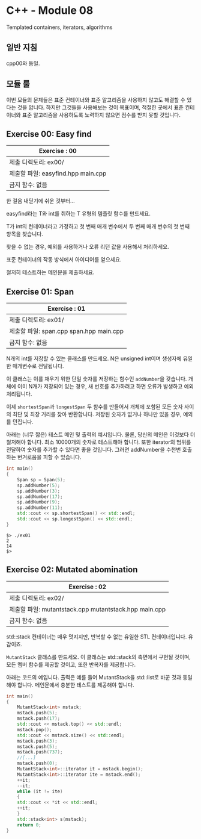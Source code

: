 # C++ - Module 08
Templated containers, iterators, algorithms

## 일반 지침
cpp00와 동일.

## 모듈 룰
이번 모듈의 문제들은 표준 컨테이너와 표준 알고리즘을 사용하지 않고도 해결할 수 있다는 것을 압니다. 하지만 그것들을 사용해보는 것이 목표이며, 적절한 곳에서 표준 컨테이너와 표준 알고리즘을 사용하도록 노력하지 않으면 점수를 받지 못할 것입니다.

## Exercise 00: Easy find

| Exercise : 00 |
| --- |
| 제출 디렉토리: ex00/ |
| 제출할 파일: easyfind.hpp main.cpp |
| 금지 함수: 없음 |

한 걸음 내딛기에 쉬운 것부터...

easyfind라는 T와 int를 취하는 T 유형의 템플릿 함수를 만드세요.

T가 int의 컨테이너라고 가정하고 첫 번째 매개 변수에서 두 번째 매개 변수의 첫 번째 항목을 찾습니다.

찾을 수 없는 경우, 예외를 사용하거나 오류 리턴 값을 사용해서 처리하세요.

표준 컨테이너의 작동 방식에서 아이디어를 얻으세요.

철저히 테스트하는 메인문을 제출하세요.

## Exercise 01: Span

| Exercise : 01 |
| --- |
| 제출 디렉토리: ex01/ |
| 제출할 파일: span.cpp span.hpp main.cpp |
| 금지 함수: 없음 |

N개의 int를 저장할 수 있는 클래스를 만드세요. N은 unsigned int이며 생성자에 유일한 매개변수로 전달됩니다.

이 클래스는 이를 채우기 위한 단일 숫자를 저장하는 함수인 `addNumber`을 갖습니다. 개체에 이미 N개가 저장되어 있는 경우, 새 번호를 추가하려고 하면 오류가 발생하고 예외처리됩니다.

이제 `shortestSpan`과 `longestSpan` 두 함수를 만들어서 개체에 포함된 모든 숫자 사이의 최단 및 최장 거리를 찾아 반환합니다. 저장된 숫자가 없거나 하나만 있을 경우, 예외를 던집니다.

아래는 (너무 짧은) 테스트 메인 및 출력의 예시입니다. 물론, 당신의 메인은 이것보다 더 철저해야 합니다. 최소 10000개의 숫자로 테스트해야 합니다. 또한 iterator의 범위를 전달하여 숫자를 추가할 수 있다면 좋을 것입니다. 그러면 addNumber을 수천번 호출하는 번거로움을 피할 수 있습니다.

```c++
int main()
{
    Span sp = Span(5);
    sp.addNumber(5);
    sp.addNumber(3);
    sp.addNumber(17);
    sp.addNumber(9);
    sp.addNumber(11);
    std::cout << sp.shortestSpan() << std::endl;
    std::cout << sp.longestSpan() << std::endl;
}
```
```
$> ./ex01
2
14
$>
```

## Exercise 02: Mutated abomination

| Exercise : 02 |
| --- |
| 제출 디렉토리: ex02/ |
| 제출할 파일: mutantstack.cpp mutantstack.hpp main.cpp |
| 금지 함수: 없음 |

std::stack 컨테이너는 매우 멋지지만, 반복할 수 없는 유일한 STL 컨테이너입니다. 유감이죠.

`MutantStack` 클래스를 만드세요. 이 클래스는 std::stack의 측면에서 구현될 것이며, 모든 멤버 함수를 제공할 것이고, 또한 반복자를 제공합니다.

아래는 코드의 예입니다. 출력은 예를 들어 MutantStack을 std::list로 바꾼 것과 동일해야 합니다. 메인문에서 충분한 테스트를 제공해야 합니다.

```c++
int main()
{
    MutantStack<int> mstack;
    mstack.push(5);
    mstack.push(17);
    std::cout << mstack.top() << std::endl;
    mstack.pop();
    std::cout << mstack.size() << std::endl;
    mstack.push(3);
    mstack.push(5);
    mstack.push(737);
    //[...]
    mstack.push(0);
    MutantStack<int>::iterator it = mstack.begin();
    MutantStack<int>::iterator ite = mstack.end();
    ++it;
    --it;
    while (it != ite)
    {
    std::cout << *it << std::endl;
    ++it;
    }
    std::stack<int> s(mstack);
    return 0;
}
```
